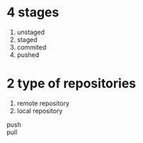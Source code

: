 # 4 stages

1. unstaged
2. staged
3. commited
4. pushed

# 2 type of repositories

1. remote repository
2. local repository

push <br />
pull 
